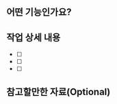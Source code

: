 ## 어떤 기능인가요?

> <!-- 추가하려는 기능에 대해 간결하게 설명해주세요 -->

## 작업 상세 내용

- [ ] <!-- TODO -->
- [ ] <!-- TODO -->
- [ ] <!-- TODO -->

## 참고할만한 자료(Optional)
<!-- 스크린샷, 링크 등 참고할 자료가 있다면 작성해주세요 -->